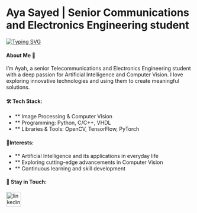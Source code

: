 # Aya Sayed | Senior Communications and Electronics Engineering student
  [![Typing SVG](https://readme-typing-svg.demolab.com/?lines=AI+Engineer)](https://git.io/typing-svg)

#### About Me 🌟
I’m Ayah, a senior Telecommunications and Electronics Engineering student with a deep passion for Artificial Intelligence and Computer Vision. I love exploring innovative technologies and using them to create meaningful solutions.

#### 🛠 Tech Stack:
- ** Image Processing & Computer Vision
- ** Programming: Python, C/C++, VHDL
- ** Libraries & Tools: OpenCV, TensorFlow, PyTorch

#### 🌟Interests:
- ** Artificial Intelligence and its applications in everyday life
- ** Exploring cutting-edge advancements in Computer Vision
- ** Continuous learning and skill development

#### 🤝 Stay in Touch:
  [<img src='https://cdn.jsdelivr.net/npm/simple-icons@3.0.1/icons/linkedin.svg' alt='linkedin' height='40'>](https://www.linkedin.com/in/https://www.linkedin.com/in/aya-s-ahmed//)  
